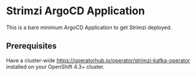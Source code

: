 # Strimzi ArgoCD Application

This is a bare minimum ArgoCD Application to get Strimzi deployed.

## Prerequisites

Have a cluster-wide https://operatorhub.io/operator/strimzi-kafka-operator installed on your OpenShift 4.3+ cluster.
